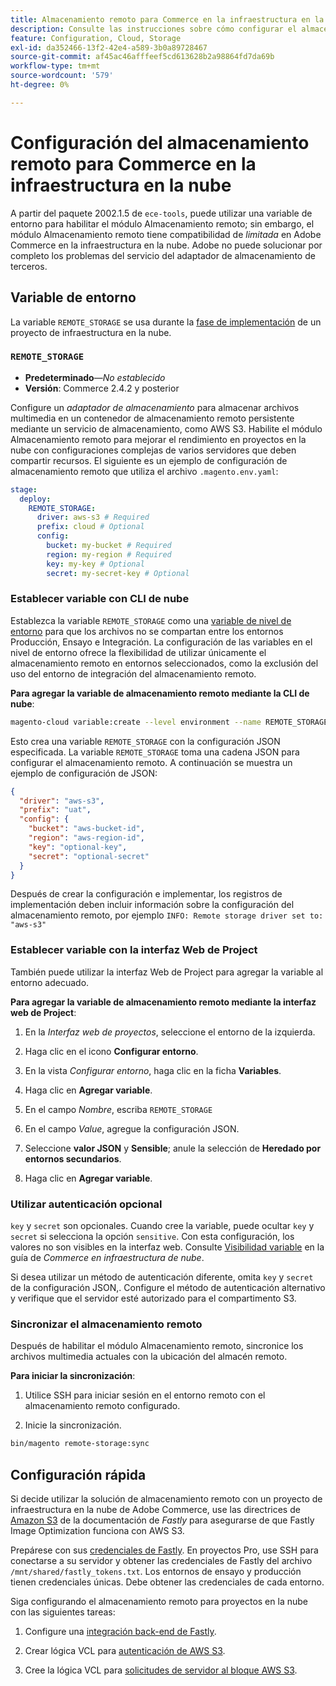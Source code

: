 ```yaml
---
title: Almacenamiento remoto para Commerce en la infraestructura en la nube
description: Consulte las instrucciones sobre cómo configurar el almacenamiento remoto para Adobe Commerce en la infraestructura en la nube.
feature: Configuration, Cloud, Storage
exl-id: da352466-13f2-42e4-a589-3b0a89728467
source-git-commit: af45ac46afffeef5cd613628b2a98864fd7da69b
workflow-type: tm+mt
source-wordcount: '579'
ht-degree: 0%

---
```


# Configuración del almacenamiento remoto para Commerce en la infraestructura en la nube

A partir del paquete 2002.1.5 de `ece-tools`, puede utilizar una variable de entorno para habilitar el módulo Almacenamiento remoto; sin embargo, el módulo Almacenamiento remoto tiene compatibilidad de _limitada_ en Adobe Commerce en la infraestructura en la nube. Adobe no puede solucionar por completo los problemas del servicio del adaptador de almacenamiento de terceros.

## Variable de entorno

La variable `REMOTE_STORAGE` se usa durante la [fase de implementación](https://experienceleague.adobe.com/docs/commerce-cloud-service/user-guide/develop/deploy/process.html) de un proyecto de infraestructura en la nube.

### `REMOTE_STORAGE`

- **Predeterminado**—_No establecido_
- **Versión**: Commerce 2.4.2 y posterior

Configure un _adaptador de almacenamiento_ para almacenar archivos multimedia en un contenedor de almacenamiento remoto persistente mediante un servicio de almacenamiento, como AWS S3. Habilite el módulo Almacenamiento remoto para mejorar el rendimiento en proyectos en la nube con configuraciones complejas de varios servidores que deben compartir recursos. El siguiente es un ejemplo de configuración de almacenamiento remoto que utiliza el archivo `.magento.env.yaml`:

```yaml
stage:
  deploy:
    REMOTE_STORAGE:
      driver: aws-s3 # Required
      prefix: cloud # Optional
      config:
        bucket: my-bucket # Required
        region: my-region # Required
        key: my-key # Optional
        secret: my-secret-key # Optional
```

### Establecer variable con CLI de nube

Establezca la variable `REMOTE_STORAGE` como una [variable de nivel de entorno](https://experienceleague.adobe.com/docs/commerce-cloud-service/user-guide/configure/env/variable-levels.html) para que los archivos no se compartan entre los entornos Producción, Ensayo e Integración. La configuración de las variables en el nivel de entorno ofrece la flexibilidad de utilizar únicamente el almacenamiento remoto en entornos seleccionados, como la exclusión del uso del entorno de integración del almacenamiento remoto.

**Para agregar la variable de almacenamiento remoto mediante la CLI de nube**:

```bash
magento-cloud variable:create --level environment --name REMOTE_STORAGE --json true --inheritable false --value '{"driver":"aws-s3","prefix":"uat","config":{"bucket":"aws-bucket-id","region":"eu-west-1","key":"optional-key","secret":"optional-secret"}}'
```

Esto crea una variable `REMOTE_STORAGE` con la configuración JSON especificada. La variable `REMOTE_STORAGE` toma una cadena JSON para configurar el almacenamiento remoto. A continuación se muestra un ejemplo de configuración de JSON:

```json
{
  "driver": "aws-s3",
  "prefix": "uat",
  "config": {
    "bucket": "aws-bucket-id",
    "region": "aws-region-id",
    "key": "optional-key",
    "secret": "optional-secret"
  }
}
```

Después de crear la configuración e implementar, los registros de implementación deben incluir información sobre la configuración del almacenamiento remoto, por ejemplo `INFO: Remote storage driver set to: "aws-s3"`

### Establecer variable con la interfaz Web de Project

También puede utilizar la interfaz Web de Project para agregar la variable al entorno adecuado.

**Para agregar la variable de almacenamiento remoto mediante la interfaz web de Project**:

1. En la _Interfaz web de proyectos_, seleccione el entorno de la izquierda.

1. Haga clic en el icono **Configurar entorno**.

1. En la vista _Configurar entorno_, haga clic en la ficha **Variables**.

1. Haga clic en **Agregar variable**.

1. En el campo _Nombre_, escriba `REMOTE_STORAGE`

1. En el campo _Value_, agregue la configuración JSON.

1. Seleccione **valor JSON** y **Sensible**; anule la selección de **Heredado por entornos secundarios**.

1. Haga clic en **Agregar variable**.

### Utilizar autenticación opcional

`key` y `secret` son opcionales. Cuando cree la variable, puede ocultar `key` y `secret` si selecciona la opción `sensitive`. Con esta configuración, los valores no son visibles en la interfaz web. Consulte [Visibilidad variable](https://experienceleague.adobe.com/docs/commerce-cloud-service/user-guide/configure/env/variable-levels.html#visibility) en la guía de _Commerce en infraestructura de nube_.

Si desea utilizar un método de autenticación diferente, omita `key` y `secret` de la configuración JSON,. Configure el método de autenticación alternativo y verifique que el servidor esté autorizado para el compartimento S3.

### Sincronizar el almacenamiento remoto

Después de habilitar el módulo Almacenamiento remoto, sincronice los archivos multimedia actuales con la ubicación del almacén remoto.

**Para iniciar la sincronización**:

1. Utilice SSH para iniciar sesión en el entorno remoto con el almacenamiento remoto configurado.

1. Inicie la sincronización.

```bash
bin/magento remote-storage:sync 
```

## Configuración rápida

Si decide utilizar la solución de almacenamiento remoto con un proyecto de infraestructura en la nube de Adobe Commerce, use las directrices de [Amazon S3](https://docs.fastly.com/en/guides/amazon-s3) de la documentación de _Fastly_ para asegurarse de que Fastly Image Optimization funciona con AWS S3.

Prepárese con sus [credenciales de Fastly](https://experienceleague.adobe.com/docs/commerce-cloud-service/user-guide/cdn/setup-fastly/fastly-configuration.html#get-fastly-credentials). En proyectos Pro, use SSH para conectarse a su servidor y obtener las credenciales de Fastly del archivo `/mnt/shared/fastly_tokens.txt`. Los entornos de ensayo y producción tienen credenciales únicas. Debe obtener las credenciales de cada entorno.

Siga configurando el almacenamiento remoto para proyectos en la nube con las siguientes tareas:

1. Configure una [integración back-end de Fastly](https://github.com/fastly/fastly-magento2/blob/master/Documentation/Guides/Edge-Modules/EDGE-MODULE-OTHER-CMS-INTEGRATION.md).

1. Crear lógica VCL para [autenticación de AWS S3](https://docs.fastly.com/en/guides/amazon-s3#using-an-amazon-s3-private-bucket).

1. Cree la lógica VCL para [solicitudes de servidor al bloque AWS S3](https://developer.fastly.com/reference/vcl/variables/backend-connection/req-backend/).
